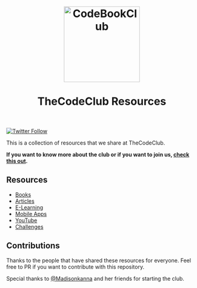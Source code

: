 <h1 align="center">
	<a href="https://github.com/sneyderdev/codebookclub-resources"><img src="https://imgur.com/cOeFGID.png" alt="CodeBookClub" width="200" target="_blank"></a>
	<br>
	<br>
	TheCodeClub Resources
	<br>
	<br>
</h1>

[![Twitter Follow](https://img.shields.io/twitter/follow/thecodeclub?logo=twitter&style=for-the-badge)](https://twitter.com/thecodeclub)

This is a collection of resources that we share at TheCodeClub.

**If you want to know more about the club or if you want to join us, [check this out](https://www.madisonkanna.com/codebookclub/).**

## Resources
- [Books](https://github.com/sneyderdev/codebookclub-resources/blob/master/books/README.md "Books")
- [Articles](https://github.com/sneyderdev/codebookclub-resources/blob/master/articles/README.md "Articles")
- [E-Learning](https://github.com/sneyderdev/codebookclub-resources/blob/master/e-learning/README.md "E-Learning")
- [Mobile Apps](https://github.com/sneyderdev/codebookclub-resources/blob/master/mobile-apps/README.md "Mobile Apps")
- [YouTube](https://github.com/sneyderdev/codebookclub-resources/blob/master/youtube/README.md "YouTube")
- [Challenges](https://github.com/sneyderdev/codebookclub-resources/blob/master/challenges/README.md "Challenges")

## Contributions
Thanks to the people that have shared these resources for everyone. Feel free to PR if you want to contribute with this repository.

Special thanks to [@Madisonkanna](https://twitter.com/Madisonkanna) and her friends for starting the club.